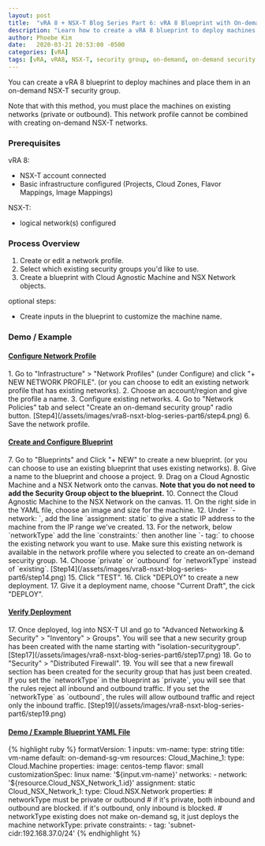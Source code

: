 ```yaml
---
layout: post
title:  "vRA 8 + NSX-T Blog Series Part 6: vRA 8 Blueprint with On-demand Security Group"
description: "Learn how to create a vRA 8 blueprint to deploy machines in an on-demand security group using a network profile."
author: Phoebe Kim 
date:   2020-03-21 20:53:00 -0500
categories: [vRA]
tags: [vRA, vRA8, NSX-T, security group, on-demand, on-demand security group network profile, automation]
---
```


You can create a vRA 8 blueprint to deploy machines and place them in an on-demand NSX-T security group. 

Note that with this method, you must place the machines on existing networks (private or outbound). This network profile cannot be combined with creating on-demand NSX-T networks. 


### Prerequisites
vRA 8:
* NSX-T account connected
* Basic infrastructure configured (Projects, Cloud Zones, Flavor Mappings, Image Mappings)

NSX-T:
* logical network(s) configured


### Process Overview
1. Create or edit a network profile.
2. Select which existing security groups you'd like to use.
3. Create a blueprint with Cloud Agnostic Machine and NSX Network objects.

optional steps:
* Create inputs in the blueprint to customize the machine name.


### Demo / Example

<h4><u>Configure Network Profile</u></h4>
1. Go to "Infrastructure" > "Network Profiles" (under Configure) and click "+ NEW NETWORK PROFILE". (or you can choose to edit an existing network profile that has existing networks).
2. Choose an account/region and give the profile a name.
3. Configure existing networks. 
4. Go to "Network Policies" tab and select "Create an on-demand security group" radio button. 
[Step4](/assets/images/vra8-nsxt-blog-series-part6/step4.png)
6. Save the network profile. 

<h4><u>Create and Configure Blueprint</u></h4>
7. Go to "Blueprints" and Click "+ NEW" to create a new blueprint. (or you can choose to use an existing blueprint that uses existing networks).
8. Give a name to the blueprint and choose a project.
9. Drag on a Cloud Agnostic Machine and a NSX Network onto the canvas. <b>Note that you do not need to add the Security Group object to the blueprint.</b>
10. Connect the Cloud Agnostic Machine to the NSX Network on the canvas. 
11. On the right side in the YAML file, choose an image and size for the machine. 
12. Under `- network: `, add the line `assignment: static` to give a static IP address to the machine from the IP range we've created.
13. For the network, below `networkType` add the line `constraints:` then another line `- tag:` to choose the existing network you want to use. Make sure this existing network is available in the network profile where you selected to create an on-demand security group.
14. Choose `private` or `outbound` for `networkType` instead of `existing`.
[Step14](/assets/images/vra8-nsxt-blog-series-part6/step14.png)
15. Click "TEST".
16. Click "DEPLOY" to create a new deployment.
17. Give it a deployment name, choose "Current Draft", the cick "DEPLOY".

<h4><u>Verify Deployment</u></h4>
17. Once deployed, log into NSX-T UI and go to "Advanced Networking & Security" > "Inventory" > Groups". You will see that a new security group has been created with the name starting with "isolation-securitygroup".
[Step17](/assets/images/vra8-nsxt-blog-series-part6/step17.png)
18. Go to "Security" > "Distributed Firewall".
19. You will see that a new firewall section has been created for the security group that has just been created. If you set the `networkType` in the blueprint as `private`, you will see that the rules reject all inbound and outbound traffic. If you set the `networkType` as `outbound`, the rules will allow outbound traffic and reject only the inbound traffic.
[Step19](/assets/images/vra8-nsxt-blog-series-part6/step19.png)

<h4><u>Demo / Example Blueprint YAML File</u></h4>
{% highlight ruby %}
formatVersion: 1
inputs:
  vm-name:
    type: string
    title: vm-name
    default: on-demand-sg-vm
resources:
  Cloud_Machine_1:
    type: Cloud.Machine
    properties:
      image: centos-temp
      flavor: small
      customizationSpec: linux
      name: '${input.vm-name}'
      networks:
        - network: '${resource.Cloud_NSX_Network_1.id}'
          assignment: static
  Cloud_NSX_Network_1:
    type: Cloud.NSX.Network
    properties:
      # networkType must be private or outbound
      # if it's private, both inbound and outbound are blocked. if it's outbound, only inbound is blocked.
      # networkType existing does not make on-demand sg, it just deploys the machine
      networkType: private
      constraints:
        - tag: 'subnet-cidr:192.168.37.0/24'
{% endhighlight %}